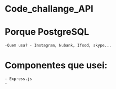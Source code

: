 # Code_challange_API


# Porque PostgreSQL

    -Quem usa? - Instagram, Nubank, Ifood, skype...


# Componentes que usei:
    - Express.js
    -